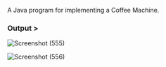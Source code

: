A Java program for implementing a Coffee Machine.

### Output >

![Screenshot (555)](https://user-images.githubusercontent.com/60145175/116232917-58a42a80-a778-11eb-84b4-b1140a3bc845.png)


![Screenshot (556)](https://user-images.githubusercontent.com/60145175/116232927-5b9f1b00-a778-11eb-9141-73640af3ff84.png)
